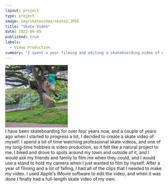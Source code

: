 ```yaml
---
layout: project
type: project
image: img/skatevideo/skate2.JPEG
title: "Skate Video"
date: 2022-09-09
published: true
labels:
  - Video Production
summary: "I spent a year filming and editing a skateboarding video of myself with the help of my friends and family who helped to film me."
---
```


<div class="text-center p-4">
  <img width="200px" src="../img/skatevideo/skate1.JPEG" class="img-thumbnail" >
</div>
I have been skateboarding for over four years now, and a couple of years ago when I started to progress a lot, I decided to create a skate video of myself. I spend a lot of time watching professional skate videos, and one of my long-time hobbies is video production, so it felt like a natural project to me. I biked and drove to spots around my town and outside of it, and I would ask my friends and family to film me when they could, and I would use a stand to hold my camera when I just wanted to film by myself. After a year of filming and a lot of falling, I had all of the clips that I needed to make my video. I used Apple's IMovie software to edit the video, and when it was done I finally had a full-length skate video of my own. 

